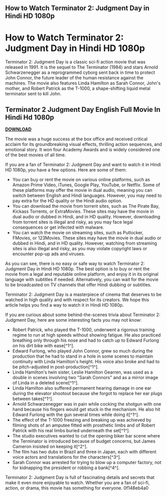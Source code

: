 ## How to Watch Terminator 2: Judgment Day in Hindi HD 1080p

  
# How to Watch Terminator 2: Judgment Day in Hindi HD 1080p
 
Terminator 2: Judgment Day is a classic sci-fi action movie that was released in 1991. It is the sequel to The Terminator (1984) and stars Arnold Schwarzenegger as a reprogrammed cyborg sent back in time to protect John Connor, the future leader of the human resistance against the machines. The movie also features Linda Hamilton as Sarah Connor, John's mother, and Robert Patrick as the T-1000, a shape-shifting liquid metal terminator sent to kill John.
 
## Terminator 2 Judgment Day English Full Movie In Hindi Hd 1080p


[**DOWNLOAD**](https://www.google.com/url?q=https%3A%2F%2Ftiurll.com%2F2tLeto&sa=D&sntz=1&usg=AOvVaw30hpN-KN0SgzhgRZ-wh5kA)

 
The movie was a huge success at the box office and received critical acclaim for its groundbreaking visual effects, thrilling action sequences, and emotional story. It won four Academy Awards and is widely considered one of the best movies of all time.
 
If you are a fan of Terminator 2: Judgment Day and want to watch it in Hindi HD 1080p, you have a few options. Here are some of them:
 
- You can buy or rent the movie on various online platforms, such as Amazon Prime Video, iTunes, Google Play, YouTube, or Netflix. Some of these platforms may offer the movie in dual audio, meaning you can switch between English and Hindi languages. However, you may need to pay extra for the HD quality or the Hindi audio option.
- You can download the movie from torrent sites, such as The Pirate Bay, Kickass Torrents, or ExtraMovies. These sites may have the movie in dual audio or dubbed in Hindi, and in HD quality. However, downloading from torrent sites is illegal and risky, as you may face legal consequences or get infected with malware.
- You can watch the movie on streaming sites, such as Putlocker, FMovies, or 123Movies. These sites may have the movie in dual audio or dubbed in Hindi, and in HD quality. However, watching from streaming sites is also illegal and risky, as you may violate copyright laws or encounter pop-up ads and viruses.

As you can see, there is no easy or safe way to watch Terminator 2: Judgment Day in Hindi HD 1080p. The best option is to buy or rent the movie from a legal and reputable online platform, and enjoy it in its original language with subtitles if needed. Alternatively, you can wait for the movie to be broadcasted on TV channels that offer Hindi dubbing or subtitles.
 
Terminator 2: Judgment Day is a masterpiece of cinema that deserves to be watched in high quality and with respect for its creators. We hope this article helps you find a way to watch it in Hindi HD 1080p.
  
If you are curious about some behind-the-scenes trivia about Terminator 2: Judgment Day, here are some interesting facts you may not know:

- Robert Patrick, who played the T-1000, underwent a rigorous training regime to run at high speeds without showing fatigue. He also practiced breathing only through his nose and had to catch up to Edward Furlong on his dirt bike with ease[^1^].
- Edward Furlong, who played John Connor, grew so much during the production that he had to stand in a hole in some scenes to maintain continuity with Linda Hamilton's height. His voice also broke and had to be pitch-adjusted in post-production[^1^].
- Linda Hamilton's twin sister, Leslie Hamilton Gearren, was used as a double in scenes involving two "Sarah Connors" and as a mirror image of Linda in a deleted scene[^1^].
- Linda Hamilton also suffered permanent hearing damage in one ear during the elevator shootout because she forgot to replace her ear plugs between takes[^1^].
- Arnold Schwarzenegger was in pain while cocking the shotgun with one hand because his fingers would get stuck in the mechanism. He also hit Edward Furlong with the gun several times while doing it[^1^].
- The effect of the T-1000 freezing and breaking up was achieved by filming shots of an amputee fitted with prosthetic limbs and of Robert Patrick with his real limbs buried underneath the set[^1^].
- The studio executives wanted to cut the opening biker bar scene where the Terminator is introduced because of budget concerns, but James Cameron insisted on keeping it[^2^].
- The film has two dubs in Brazil and three in Japan, each with different voice actors and translations for the characters[^3^].
- Sarah Connor was arrested for trying to blow up a computer factory, not for kidnapping the president or robbing a bank[^4^].

Terminator 2: Judgment Day is full of fascinating details and secrets that make it even more enjoyable to watch. Whether you are a fan of sci-fi, action, or drama, this movie has something for everyone.
 0f148eb4a0

